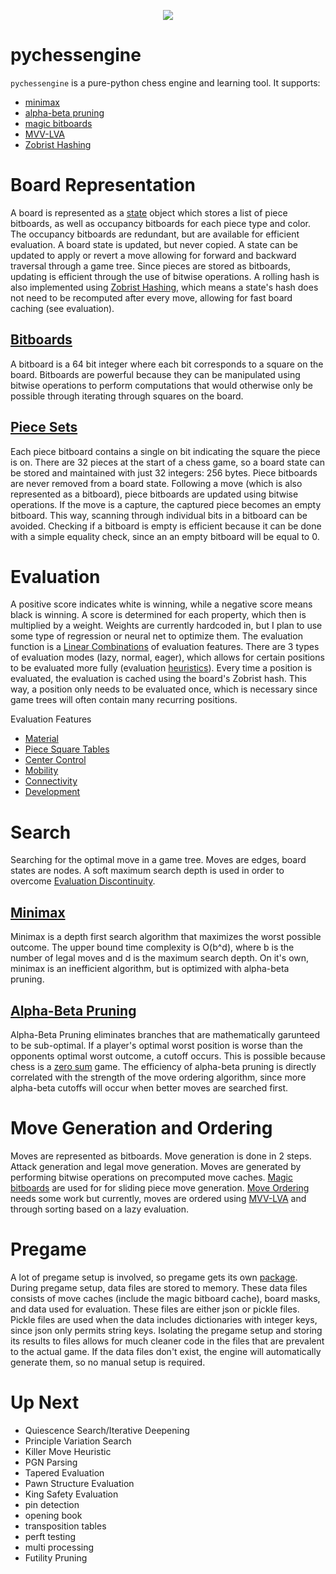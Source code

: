 <p align="center">
  <img src="https://imgur.com/6yXDJUw.png"/>
</p>

# pychessengine

`pychessengine` is a pure-python chess engine and learning tool. It supports:
- [minimax](https://en.wikipedia.org/wiki/Minimax)
- [alpha-beta pruning](https://en.wikipedia.org/wiki/Alpha%E2%80%93beta_pruning)
- [magic bitboards](https://www.chessprogramming.org/Magic_Bitboards)
- [MVV-LVA](https://www.chessprogramming.org/MVV-LVA)
- [Zobrist Hashing](https://en.wikipedia.org/wiki/Zobrist_hashing)

# Board Representation

A board is represented as a <a href="https://en.wikipedia.org/wiki/Board_representation_(computer_chess)#Board_state">state</a> object which
stores a list of piece bitboards, as well as occupancy bitboards for each
piece type and color. The occupancy bitboards are redundant, but are available
for efficient evaluation. A board state is updated, but never copied. A state
can be updated to apply or revert a move allowing for forward and backward
traversal through a game tree. Since pieces are stored as bitboards, updating
is efficient through the use of bitwise operations. A rolling hash is also
implemented using [Zobrist Hashing](https://en.wikipedia.org/wiki/Zobrist_hashing),
which means a state's hash does not need to be recomputed after every move,
allowing for fast board caching (see evaluation).

## [Bitboards](https://en.wikipedia.org/wiki/Bitboard)

A bitboard is a 64 bit integer where each bit corresponds to a square on the
board. Bitboards are powerful because they can be manipulated using bitwise
operations to perform computations that would otherwise only be possible
through iterating through squares on the board.

## [Piece Sets](https://www.chessprogramming.org/Piece-Lists)

Each piece bitboard contains a single on bit indicating the square the piece is
on. There are 32 pieces at the start of a chess game, so a board state can be
stored and maintained with just 32 integers: 256 bytes. Piece bitboards are
never removed from a board state. Following a move (which is also represented
as a bitboard), piece bitboards are updated using bitwise operations. If the
move is a capture, the captured piece becomes an empty bitboard. This way,
scanning through individual bits in a bitboard can be avoided. Checking if a
bitboard is empty is efficient because it can be done with a simple equality
check, since an an empty bitboard will be equal to 0.

# Evaluation

A positive score indicates white is winning, while a negative
score means black is winning. A score is determined for each property,
which then is multiplied by a weight. Weights are currently hardcoded in, but
I plan to use some type of regression or neural net to optimize them. The
evaluation function is a [Linear Combinations](https://en.wikipedia.org/wiki/Linear_combination)
of evaluation features. There are 3 types of evaluation modes (lazy, normal, eager),
which allows for certain positions to be evaluated more fully (evaluation <a href="https://en.wikipedia.org/wiki/Heuristic_(computer_science)">heuristics</a>). Every time
a position is evaluated, the evaluation is cached using the board's Zobrist hash.
This way, a position only needs to be evaluated once, which is necessary
since game trees will often contain many recurring positions.  

Evaluation Features
- [Material](https://www.chessprogramming.org/Material)
- [Piece Square Tables](https://www.chessprogramming.org/Piece-Square_Tables)
- [Center Control](https://www.chessprogramming.org/Center_Control)
- [Mobility](https://www.chessprogramming.org/Mobility)
- [Connectivity](https://www.chessprogramming.org/Connectivity)
- [Development](https://www.chessprogramming.org/Development)

# Search

Searching for the optimal move in a game tree. Moves are edges, board
states are nodes. A soft maximum search depth is used in order to overcome
[Evaluation Discontinuity](https://www.chessprogramming.org/Evaluation_Discontinuity).

## [Minimax](https://en.wikipedia.org/wiki/Minimax)

Minimax is a depth first search algorithm that maximizes the worst possible
outcome. The upper bound time complexity is O(b^d), where b is the
number of legal moves and d is the maximum search depth. On it's own, minimax
is an inefficient algorithm, but is optimized with alpha-beta pruning.

## [Alpha-Beta Pruning](https://en.wikipedia.org/wiki/Alpha%E2%80%93beta_pruning)

Alpha-Beta Pruning eliminates branches that are mathematically garunteed to be
sub-optimal. If a player's optimal worst position is worse than the
opponents optimal worst outcome, a cutoff occurs. This is possible because
chess is a [zero sum](https://en.wikipedia.org/wiki/Zero-sum_game) game.
The efficiency of alpha-beta pruning is directly correlated with the strength
of the move ordering algorithm, since more alpha-beta cutoffs will occur when
better moves are searched first.

# Move Generation and Ordering

Moves are represented as bitboards. Move generation is done in 2 steps.
Attack generation and legal move generation. Moves are generated by
performing bitwise operations on precomputed move caches. [Magic bitboards](https://www.chessprogramming.org/Magic_Bitboards) are used for for sliding piece move
generation.
[Move Ordering](https://www.chessprogramming.org/Move_Ordering) needs some work
but currently, moves are ordered using [MVV-LVA](https://www.chessprogramming.org/MVV-LVA)
and through sorting based on a lazy evaluation.

# Pregame

A lot of pregame setup is involved, so pregame gets its own [package](https://github.com/perintyler/pychessengine/tree/master/chess/pregame). During pregame setup, data files are stored to
memory. These data files consists of move caches (include the magic bitboard cache),
board masks, and data used for evaluation. These files are either json or pickle
files. Pickle files are used when the data includes dictionaries with integer keys,
since json only permits string keys. Isolating the pregame setup and storing its
results to files allows for much cleaner code in the files that are prevalent
to the actual game. If the data files don't exist, the engine will automatically
generate them, so no manual setup is required.

# Up Next
  - Quiescence Search/Iterative Deepening
  - Principle Variation Search
  - Killer Move Heuristic
  - PGN Parsing
  - Tapered Evaluation
  - Pawn Structure Evaluation
  - King Safety Evaluation
  - pin detection
  - opening book
  - transposition tables
  - perft testing
  - multi processing
  - Futility Pruning
